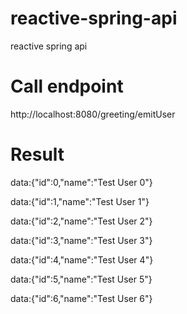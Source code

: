 # reactive-spring-api
reactive spring api


# Call endpoint
http://localhost:8080/greeting/emitUser


# Result 

data:{"id":0,"name":"Test User 0"}

data:{"id":1,"name":"Test User 1"}

data:{"id":2,"name":"Test User 2"}

data:{"id":3,"name":"Test User 3"}

data:{"id":4,"name":"Test User 4"}

data:{"id":5,"name":"Test User 5"}

data:{"id":6,"name":"Test User 6"}
